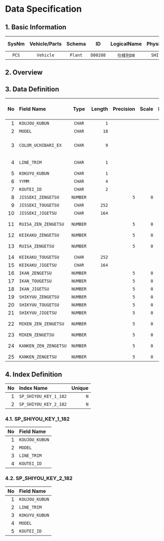 # Data Specification  


## 1. Basic Information  

|**SysNm**|**Vehicle/Parts**|**Schema**|**ID**|**LogicalName**|**PhysicalName**|**Kind**|**Business/ System**|**LogicalSummaryDBGroup**|**UsedSite**|**TotalLength**|**MaxRecords**|**Increase/Year**|
|:---:|:---:|:---:|:---:|:---:|:---:|:---:|:---:|:---:|:---:|:---:|:---:|:---:|
|`PCS`|`Vehicle`|`Plant`|`D00208`|`仕様別DB`|`SHIYOU_182`|`Transaction`|`Business`|`生産実績DB`|`H6,H7`|`938`|`1000`|`10`|


## 2. Overview  



## 3. Data Definition  

|**No**|**Field Name**|**Type**|**Length**|**Precision**|**Scale**|**NotNull**|**Default Value**|**Original Field Name**|
|---:|:---|:---:|---:|---:|---:|:---:|---:|:---|
|1|`KOUJOU_KUBUN`|`CHAR`|`1`|||`Y`|` `|`工場区分`|
|2|`MODEL`|`CHAR`|`18`|||`Y`|` `|`モデル`|
|3|`COLOR_UCHIBARI_EX`|`CHAR`|`9`|||`N`|` `|`塗色内張りエクステリア`|
|4|`LINE_TRIM`|`CHAR`|`1`|||`Y`|` `|`ライン組立`|
|5|`KOKUYU_KUBUN`|`CHAR`|`1`|||`Y`|` `|`国輸区分`|
|6|`YYMM`|`CHAR`|`4`|||`N`|` `|`年月`|
|7|`KOUTEI_ID`|`CHAR`|`2`|||`Y`|` `|`工程ID`|
|8|`JISSEKI_ZENGETSU`|`NUMBER`||`5`|`0`|`N`|`0`|`実績年月`|
|9|`JISSEKI_TOUGETSU`|`CHAR`|`252`|||`N`|` `|`実績当月`|
|10|`JISSEKI_JIGETSU`|`CHAR`|`164`|||`N`|` `|`実績次月`|
|11|`RUISA_ZEN_ZENGETSU`|`NUMBER`||`5`|`0`|`N`|`0`|`累計差異前々月`|
|12|`KEIKAKU_ZENGETSU`|`NUMBER`||`5`|`0`|`N`|`0`|`計画前月`|
|13|`RUISA_ZENGETSU`|`NUMBER`||`5`|`0`|`N`|`0`|`累計差異前月`|
|14|`KEIKAKU_TOUGETSU`|`CHAR`|`252`|||`N`|` `|`計画当月`|
|15|`KEIKAKU_JIGETSU`|`CHAR`|`164`|||`N`|` `|`計画次月`|
|16|`IKAN_ZENGETSU`|`NUMBER`||`5`|`0`|`N`|`0`|`移管前月`|
|17|`IKAN_TOUGETSU`|`NUMBER`||`5`|`0`|`N`|`0`|`移管当月`|
|18|`IKAN_JIGETSU`|`NUMBER`||`5`|`0`|`N`|`0`|`移管次月`|
|19|`SHIKYUU_ZENGETSU`|`NUMBER`||`5`|`0`|`N`|`0`|`支給前月`|
|20|`SHIKYUU_TOUGETSU`|`NUMBER`||`5`|`0`|`N`|`0`|`支給当月`|
|21|`SHIKYUU_JIGETSU`|`NUMBER`||`5`|`0`|`N`|`0`|`支給次月`|
|22|`MIKEN_ZEN_ZENGETSU`|`NUMBER`||`5`|`0`|`N`|`0`|`未検前々月`|
|23|`MIKEN_ZENGETSU`|`NUMBER`||`5`|`0`|`N`|`0`|`未検前月`|
|24|`KANKEN_ZEN_ZENGETSU`|`NUMBER`||`5`|`0`|`N`|`0`|`完検前々月`|
|25|`KANKEN_ZENGETSU`|`NUMBER`||`5`|`0`|`N`|`0`|`完検前月`|


## 4. Index Definition  

|**No**|**Index Name**|**Unique**|
|---:|:---|---:|
|1|`SP_SHIYOU_KEY_1_182`|`N`|
|2|`SP_SHIYOU_KEY_2_182`|`N`|



### 4.1. SP_SHIYOU_KEY_1_182  

|**No**|**Field Name**|
|---:|:---|
|1|`KOUJOU_KUBUN`|
|2|`MODEL`|
|3|`LINE_TRIM`|
|4|`KOUTEI_ID`|



### 4.2. SP_SHIYOU_KEY_2_182  

|**No**|**Field Name**|
|---:|:---|
|1|`KOUJOU_KUBUN`|
|2|`LINE_TRIM`|
|3|`KOKUYU_KUBUN`|
|4|`MODEL`|
|5|`KOUTEI_ID`|

